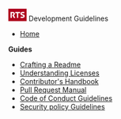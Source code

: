 <!-- docs/_sidebar.md -->
<img src="img/rts-logo.svg" alt="RTS" height="25"/> Development Guidelines
* [Home](/)

**Guides**

* [Crafting a Readme](/guides/README_GUIDE.md)
* [Understanding Licenses](/guides/LICENSE_GUIDE.md)
* [Contributor's Handbook](/guides/CONTRIBUTING_GUIDE.md)
* [Pull Request Manual](/guides/PULL_REQUEST_GUIDE.md)
* [Code of Conduct Guidelines](/guides/CODE_OF_CONDUCT_GUIDE.md)
* [Security policy Guidelines](/guides/SECURITY_GUIDE.md)
